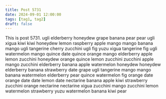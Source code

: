 ```yaml
---
title: Post 5731
date: 2024-09-01 12:00:00
tags: [tag1, tag2]
draft: false
---
```

This is post 5731.
ugli
elderberry
honeydew
grape
banana
pear
pear
ugli
xigua
kiwi
kiwi
honeydew
lemon
raspberry
apple
mango
mango
banana
mango
ugli
tangerine
cherry
zucchini
ugli
fig
yuzu
xigua
tangerine
fig
ugli
watermelon
mango
quince
date
quince
orange
mango
elderberry
apple
lemon
zucchini
honeydew
orange
quince
lemon
zucchini
zucchini
apple
mango
zucchini
elderberry
banana
apple
watermelon
honeydew
honeydew
elderberry
banana
strawberry
date
grape
ugli
tangerine
mango
mango
banana
watermelon
elderberry
pear
quince
watermelon
fig
orange
date
orange
date
date
lemon
date
nectarine
banana
apple
kiwi
strawberry
zucchini
orange
nectarine
nectarine
xigua
zucchini
mango
zucchini
lemon
watermelon
strawberry
yuzu
watermelon
banana
kiwi
pear
